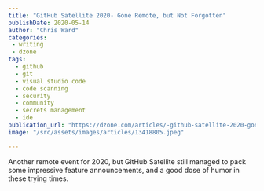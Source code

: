 ```yaml
---
title: "GitHub Satellite 2020- Gone Remote, but Not Forgotten"
publishDate: 2020-05-14
author: "Chris Ward"
categories:
 - writing
 - dzone
tags:
  - github
  - git
  - visual studio code
  - code scanning
  - security
  - community
  - secrets management
  - ide
publication_url: "https://dzone.com/articles/-github-satellite-2020-gone-remote-but-not-forgott"
image: "/src/assets/images/articles/13418805.jpeg"

---
```

Another remote event for 2020, but GitHub Satellite still managed to pack some impressive feature announcements, and a good dose of humor in these trying times.


